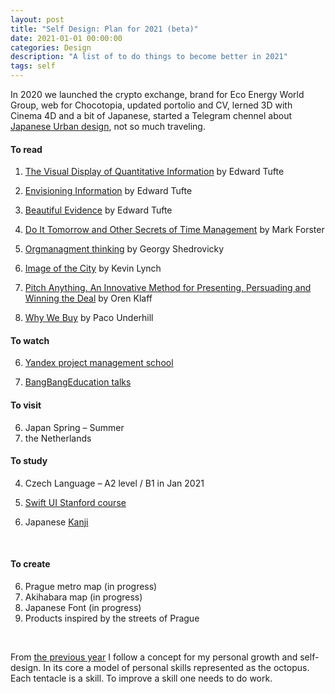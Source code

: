 ```yaml
---
layout: post
title: "Self Design: Plan for 2021 (beta)"
date: 2021-01-01 00:00:00
categories: Design
description: "A list of to do things to become better in 2021"
tags: self
---
```


In 2020 we launched the crypto exchange, brand for Eco Energy World Group, web for Chocotopia, updated portolio and CV, lerned 3D with Cinema 4D and a bit of Japanese, started a Telegram chennel about [Japanese Urban design](https://t.me/japancitydesign), not so much traveling. 



#### To read

1. [The Visual Display of Quantitative Information](https://www.edwardtufte.com/tufte/books_vdqi) by Edward Tufte

2. [Envisioning Information](https://www.edwardtufte.com/tufte/books_ei) by Edward Tufte

3. [Beautiful Evidence](https://www.edwardtufte.com/tufte/books_be) by Edward Tufte

5. [Do It Tomorrow and Other Secrets of Time Management](https://www.amazon.com/Tomorrow-Other-Secrets-Time-Management/dp/0340909129/?ref=ldwg03-20) by Mark Forster

7. [Orgmanagment thinking](https://www.artlebedev.ru/izdal/orgupravlencheskoe-myshlenie/) by Georgy Shedrovicky

8. [Image of the City](https://www.amazon.com/Image-Harvard-Mit-Joint-Center-Studies/dp/0262620014) by Kevin Lynch

9. [Pitch Anything. An Innovative Method for Presenting, Persuading and Winning the Deal](https://www.amazon.com/Pitch-Anything-Innovative-Presenting-Persuading/dp/0071752854) by Oren Klaff

10. [Why We Buy](https://www.amazon.com/Why-We-Buy-Shopping-Updated-Internet/dp/1416595244) by Paco Underhill

    

#### To watch

6. [Yandex project management school](https://www.youtube.com/channel/UCQmAuu6V3kSzdIfrszr5iKg)

2. [BangBangEducation talks](https://point.bangbangeducation.ru/talks)

    


#### To visit

6. Japan Spring – Summer
7. the Netherlands 

#### To study

4. Czech Language – A2 level / B1 in Jan 2021

8. [Swift UI Stanford course](https://cs193p.sites.stanford.edu/) 

3. Japanese [Kanji](http://www.guidetojapanese.org/learn/complete/kanji) 

  ​    


#### To create

6. Prague metro map (in progress)
7. Akihabara map (in progress)
3. Japanese Font (in progress)
4. Products inspired by the streets of  Prague 

<br>

From [the previous year](/design/2019/01/14/plan-2019.html) I follow a concept for my personal growth and self-design. In its core a model of personal skills represented as the octopus. Each tentacle is a skill. To improve a skill one needs to do work.